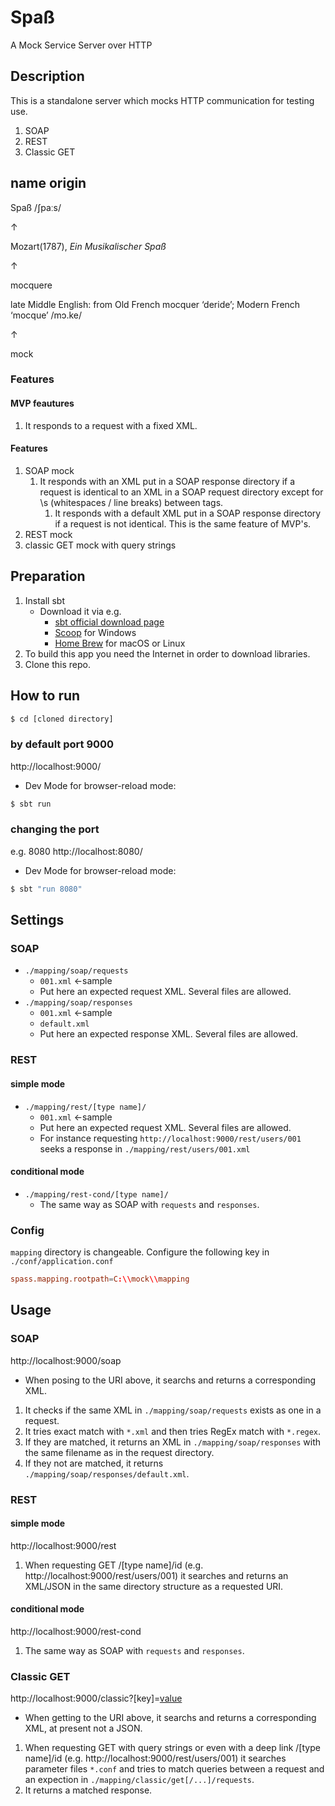# Spaß
A Mock Service Server over HTTP


## Description
This is a standalone server which mocks HTTP communication for testing use.
1. SOAP
1. REST
1. Classic GET

## name origin
Spaß /ʃpaːs/

↑

Mozart(1787), _Ein Musikalischer Spaß_

↑

mocquere

late Middle English: from Old French mocquer ‘deride’; Modern French ‘mocque’ /mɔ.ke/

↑

mock


### Features

#### MVP feautures
1. It responds to a request with a fixed XML.

#### Features
1. SOAP mock
    1. It responds with an XML put in a SOAP response directory if a request is identical to an XML in a SOAP request directory except for \s (whitespaces / line breaks) between tags.
        1.  It responds with a default XML put in a SOAP response directory if a request is not identical. This is the same feature of MVP's.
1. REST mock
1. classic GET mock with query strings


## Preparation
1. Install sbt
    - Download it via e.g.
        - [sbt official download page](https://www.scala-sbt.org/download.html)
        - [Scoop](https://scoop.sh/) for Windows
        - [Home Brew](https://brew.sh/) for macOS or Linux
1. To build this app you need the Internet in order to download libraries.
1. Clone this repo.


## How to run

```bash
$ cd [cloned directory]
```

### by default port 9000
http://localhost:9000/
- Dev Mode for browser-reload mode:
```bash
$ sbt run
```

### changing the port
e.g. 8080
http://localhost:8080/
- Dev Mode for browser-reload mode:
```bash
$ sbt "run 8080"
```


## Settings
### SOAP
- `./mapping/soap/requests`
    - `001.xml` ←sample
    - Put here an expected request XML. Several files are allowed.
- `./mapping/soap/responses`
    - `001.xml` ←sample
    - `default.xml`
    - Put here an expected response XML. Several files are allowed.

### REST
#### simple mode
- `./mapping/rest/[type name]/`
    - `001.xml` ←sample
    - Put here an expected request XML. Several files are allowed.
    - For instance requesting `http://localhost:9000/rest/users/001` seeks a response in `./mapping/rest/users/001.xml`
#### conditional mode
- `./mapping/rest-cond/[type name]/`
    - The same way as SOAP with `requests` and `responses`.

### Config
`mapping` directory is changeable.
Configure the following key in `./conf/application.conf`
```conf
spass.mapping.rootpath=C:\\mock\\mapping
```


## Usage

### SOAP
http://localhost:9000/soap
- When posing to the URI above, it searchs and returns a corresponding XML.
1. It checks if the same XML in `./mapping/soap/requests` exists as one in a request.
1. It tries exact match with `*.xml` and then tries RegEx match with `*.regex`.
1. If they are matched, it returns an XML in `./mapping/soap/responses` with the same filename as in the request directory.
1. If they not are matched, it returns `./mapping/soap/responses/default.xml`.

### REST
#### simple mode
http://localhost:9000/rest
1. When requesting GET /[type name]/id (e.g. http://localhost:9000/rest/users/001) it searches and returns an XML/JSON in the same directory structure as a requested URI.
#### conditional mode
http://localhost:9000/rest-cond
1. The same way as SOAP with `requests` and `responses`.

### Classic GET
http://localhost:9000/classic?[key]=[value](&...)
- When getting to the URI above, it searchs and returns a corresponding XML, at present not a JSON.
1. When requesting GET with query strings or even with a deep link /[type name]/id (e.g. http://localhost:9000/rest/users/001) it searches parameter files `*.conf` and tries to match queries between a request and an expection in `./mapping/classic/get[/...]/requests`.
1. It returns a matched response.

